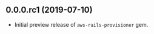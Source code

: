 0.0.0.rc1 (2019-07-10)
------------------

* Initial preview release of `aws-rails-provisioner` gem.
